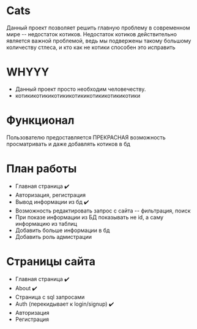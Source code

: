# Cats
Данный проект позволяет решить главную проблему в современном мире -- недостаток котиков. Недостаток котиков действительно является важной проблемой, ведь мы подвержены такому большому количеству стлеса, и кто как не котики способен это исправить

# WHYYY
- Данный проект просто необходим человечеству.
- котикикотикикотикикотикикотикикотикикотики

# Функционал
Пользователю предоставляется ПРЕКРАСНАЯ возможность просматривать и даже добавлять котиков в бд

# План работы
- Главная страница ✔️
- Авторизация, регистрация 
- Вывод информации из бд ✔️
- Возможность редактировать запрос с сайта -- фильтрация, поиск
- При показе информации из БД показывать не id, а саму информацию из таблиц
- Добавить больше информации в бд
- Добавить роль адмистрации

# Страницы сайта
- Главная страница ✔️
- About ✔️
- Страница с sql запросами
- Auth (перекидывает к login/signup) ✔️
- Авторизация
- Регистрация
